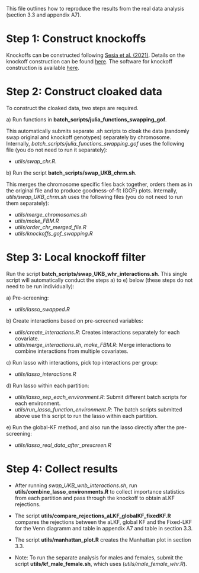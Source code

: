 
This file outlines how to reproduce the results from the real data analysis (section 3.3 and appendix A7). 

# Step 1: Construct knockoffs 

Knockoffs can be constructed following [Sesia et al. (2021)](https://www.pnas.org/doi/10.1073/pnas.2105841118). Details on the knockoff construction can be found [here](https://msesia.github.io/knockoffgwas/). The software for knockoff construction is available [here](https://github.com/msesia/knockoffgwas). 

# Step 2: Construct cloaked data 

To construct the cloaked data, two steps are required. 

a) Run functions in **batch_scripts/julia_functions_swapping_gof**.

This automatically submits separate .sh scripts to cloak the data (randomly swap original and knockoff genotypes) separately by chromosome. Internally, *batch_scripts/julia_functions_swapping_gof* uses the following file (you do not need to run it separately): 
   - *utils/swap_chr.R*.

b) Run the script **batch_scripts/swap_UKB_chrm.sh**. 

This merges the chromosome specific files back together, orders them as in the original file and to produce goodness-of-fit (GOF) plots. Internally, *utils/swap_UKB_chrm.sh* uses the following files (you do not need to run them separately):
  - *utils/merge_chromosomes.sh* 
  - *utils/make_FBM.R* 
  - *utils/order_chr_merged_file.R*
  - *utils/knockoffs_gof_swapping.R*

# Step 3: Local knockoff filter 

Run the script **batch_scripts/swap_UKB_whr_interactions.sh**. This single script will automatically conduct the steps a) to e) below (these steps do not need to be run individually): 

a) Pre-screening:
  - *utils/lasso_swapped.R*

b) Create interactions based on pre-screened variables:
  - *utils/create_interactions.R*: Creates interactions separately for each covariate. 
  - *utils/merge_interactions.sh*, *make_FBM.R*: Merge interactions to combine interactions from multiple covariates.

c) Run lasso with interactions, pick top interactions per group:
  - *utils/lasso_interactions.R*

d) Run lasso within each partition:
  - *utils/lasso_sep_each_environment.R*: Submit different batch scripts for each environment.
  - *utils/run_lasso_function_environment.R*: The batch scripts submitted above use this script to run the lasso within each partition.

e) Run the global-KF method, and also run the lasso directly after the pre-screening: 
  - *utils/lasso_real_data_after_prescreen.R*

# Step 4: Collect results

- After running *swap_UKB_wnb_interactions.sh*, run **utils/combine_lasso_environments.R** to collect importance statistics from each partition and pass through the knockoff to obtain aLKF rejections. 

- The script **utils/compare_rejections_aLKF_globalKF_fixedKF.R** compares the rejections between the aLKF, global KF and the Fixed-LKF for the Venn diagramm and table in appendix A7 and table in section 3.3.
- The script **utils/manhattan_plot.R** creates the Manhattan plot in section 3.3. 

- Note: To run the separate analysis for males and females, submit the script **utils/kf_male_female.sh**, which uses (*utils/male_female_whr.R*).

